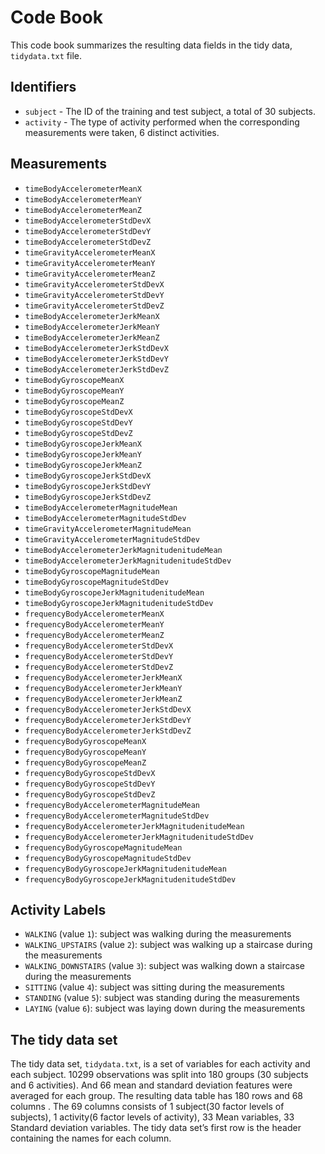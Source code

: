 # Code Book

This code book summarizes the resulting data fields in the tidy data, `tidydata.txt` file.

## Identifiers

* `subject` - The ID of the training and test subject, a total of 30 subjects.
* `activity` - The type of activity performed when the corresponding measurements were taken, 6 distinct activities.

## Measurements

* `timeBodyAccelerometerMeanX`
* `timeBodyAccelerometerMeanY`
* `timeBodyAccelerometerMeanZ`
* `timeBodyAccelerometerStdDevX`
* `timeBodyAccelerometerStdDevY`
* `timeBodyAccelerometerStdDevZ`
* `timeGravityAccelerometerMeanX`
* `timeGravityAccelerometerMeanY`
* `timeGravityAccelerometerMeanZ`
* `timeGravityAccelerometerStdDevX`
* `timeGravityAccelerometerStdDevY`
* `timeGravityAccelerometerStdDevZ`
* `timeBodyAccelerometerJerkMeanX`
* `timeBodyAccelerometerJerkMeanY`
* `timeBodyAccelerometerJerkMeanZ`
* `timeBodyAccelerometerJerkStdDevX`
* `timeBodyAccelerometerJerkStdDevY`
* `timeBodyAccelerometerJerkStdDevZ`
* `timeBodyGyroscopeMeanX`
* `timeBodyGyroscopeMeanY`
* `timeBodyGyroscopeMeanZ`
* `timeBodyGyroscopeStdDevX`
* `timeBodyGyroscopeStdDevY`
* `timeBodyGyroscopeStdDevZ`
* `timeBodyGyroscopeJerkMeanX`
* `timeBodyGyroscopeJerkMeanY`
* `timeBodyGyroscopeJerkMeanZ`
* `timeBodyGyroscopeJerkStdDevX`
* `timeBodyGyroscopeJerkStdDevY`
* `timeBodyGyroscopeJerkStdDevZ`
* `timeBodyAccelerometerMagnitudeMean`
* `timeBodyAccelerometerMagnitudeStdDev`
* `timeGravityAccelerometerMagnitudeMean`
* `timeGravityAccelerometerMagnitudeStdDev`
* `timeBodyAccelerometerJerkMagnitudenitudeMean`
* `timeBodyAccelerometerJerkMagnitudenitudeStdDev`
* `timeBodyGyroscopeMagnitudeMean`
* `timeBodyGyroscopeMagnitudeStdDev`
* `timeBodyGyroscopeJerkMagnitudenitudeMean`
* `timeBodyGyroscopeJerkMagnitudenitudeStdDev`
* `frequencyBodyAccelerometerMeanX`
* `frequencyBodyAccelerometerMeanY`
* `frequencyBodyAccelerometerMeanZ`
* `frequencyBodyAccelerometerStdDevX`
* `frequencyBodyAccelerometerStdDevY`
* `frequencyBodyAccelerometerStdDevZ`
* `frequencyBodyAccelerometerJerkMeanX`
* `frequencyBodyAccelerometerJerkMeanY`
* `frequencyBodyAccelerometerJerkMeanZ`
* `frequencyBodyAccelerometerJerkStdDevX`
* `frequencyBodyAccelerometerJerkStdDevY`
* `frequencyBodyAccelerometerJerkStdDevZ`
* `frequencyBodyGyroscopeMeanX`
* `frequencyBodyGyroscopeMeanY`
* `frequencyBodyGyroscopeMeanZ`
* `frequencyBodyGyroscopeStdDevX`
* `frequencyBodyGyroscopeStdDevY`
* `frequencyBodyGyroscopeStdDevZ`
* `frequencyBodyAccelerometerMagnitudeMean`
* `frequencyBodyAccelerometerMagnitudeStdDev`
* `frequencyBodyAccelerometerJerkMagnitudenitudeMean`
* `frequencyBodyAccelerometerJerkMagnitudenitudeStdDev`
* `frequencyBodyGyroscopeMagnitudeMean`
* `frequencyBodyGyroscopeMagnitudeStdDev`
* `frequencyBodyGyroscopeJerkMagnitudenitudeMean`
* `frequencyBodyGyroscopeJerkMagnitudenitudeStdDev`


## Activity Labels

* `WALKING` (value `1`): subject was walking during the measurements
* `WALKING_UPSTAIRS` (value `2`): subject was walking up a staircase during the measurements
* `WALKING_DOWNSTAIRS` (value `3`): subject was walking down a staircase during the measurements
* `SITTING` (value `4`): subject was sitting during the measurements
* `STANDING` (value `5`): subject was standing during the measurements
* `LAYING` (value `6`): subject was laying down during the measurements

## The tidy data set
The tidy data set, `tidydata.txt`, is a set of variables for each activity and each subject. 
10299 observations was split into 180 groups (30 subjects and 6 activities). 
And 66 mean and standard deviation features were averaged for each group. 
The resulting data table has 180 rows and 68 columns . 
The 69 columns consists of 1 subject(30 factor levels of subjects), 1 activity(6 factor levels of activity), 33 Mean variables, 33 Standard deviation variables. The tidy data set’s first row is the header containing the names for each column.